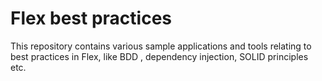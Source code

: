 # Flex best practices

This repository contains various sample applications and tools relating to best
practices in Flex, like BDD , dependency injection, SOLID principles etc.
